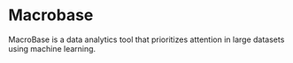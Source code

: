 # Macrobase
MacroBase is a data analytics tool that prioritizes attention in large datasets using machine learning.
